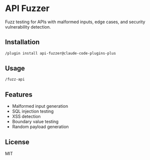 # API Fuzzer

Fuzz testing for APIs with malformed inputs, edge cases, and security vulnerability detection.

## Installation
```bash
/plugin install api-fuzzer@claude-code-plugins-plus
```

## Usage
```bash
/fuzz-api
```

## Features
- Malformed input generation
- SQL injection testing
- XSS detection
- Boundary value testing
- Random payload generation

## License
MIT
